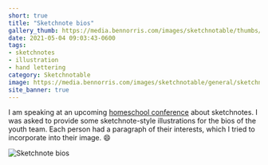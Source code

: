 ```yaml
---
short: true
title: "Sketchnote bios"
gallery_thumb: https://media.bennorris.com/images/sketchnotable/thumbs/sketchnote-bios-2021.jpg
date: 2021-05-04 09:03:43-0600
tags:
- sketchnotes
- illustration
- hand lettering
category: Sketchnotable
image: https://media.bennorris.com/images/sketchnotable/general/sketchnote-bios-2021.jpg
site_banner: true
---
```


I am speaking at an upcoming [homeschool conference](https://ldshe.org) about sketchnotes. I was asked to provide some sketchnote-style illustrations for the bios of the youth team. Each person had a paragraph of their interests, which I tried to incorporate into their image. 😄

![Sketchnote bios](https://media.bennorris.com/images/sketchnotable/general/sketchnote-bios-2021.jpg)
